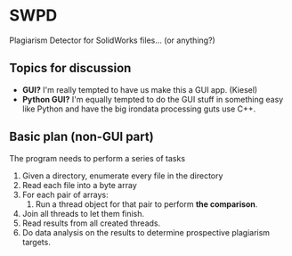# SWPD
Plagiarism Detector for SolidWorks files... (or anything?)

## Topics for discussion
* **GUI?** I'm really tempted to have us make this a GUI app. (Kiesel)
* **Python GUI?** I'm equally tempted to do the GUI stuff in something easy like Python and have the big irondata processing guts use C++.

## Basic plan (non-GUI part)
The program needs to perform a series of tasks
1. Given a directory, enumerate every file in the directory
2. Read each file into a byte array
3. For each pair of arrays:
   1. Run a thread object for that pair to perform **the comparison**.
4. Join all threads to let them finish.
5. Read results from all created threads.
6. Do data analysis on the results to determine prospective plagiarism targets.
